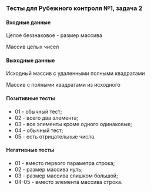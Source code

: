 ### Тесты для Рубежного контроля №1, задача 2

#### Входные данные

Целое беззнаковое - размер массива

Массив целых чисел

#### Выходные данные

Исходный массив с удаленными полными квадратами

Массив с полными квадратами из исходного

#### Позитивные тесты

- 01 - обычный тест;
- 02 - всего два элемента;
- 03 - все элементы кроме одного одинаковые;
- 04 - обычный тест;
- 05 - есть отрицательные числа.

#### Негативные тесты

- 01 - вместо первого параметра строка;
- 02 - размер массива нуль;
- 03 - размер массива слишком большой;
- 04-05 - вместо элемента массива строка.